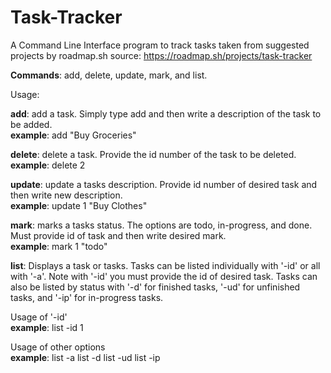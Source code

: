 # Task-Tracker
A Command Line Interface program to track tasks taken from suggested projects by roadmap.sh 
source: https://roadmap.sh/projects/task-tracker

**Commands**: add, delete, update, mark, and list.  

Usage:
  
  **add**:  add a task.  Simply type add and then write a description of the task to be added.  
    **example**:
          add "Buy Groceries"


  **delete**:  delete a task.  Provide the id number of the task to be deleted.  
    **example**: 
          delete 2


  **update**:  update a tasks description.  Provide id number of desired task and then write new description.  
    **example**: 
          update 1 "Buy Clothes"


  **mark**:  marks a tasks status.  The options are todo, in-progress, and done.  Must provide id of task and then write desired mark.  
    **example**: 
          mark 1 "todo"


  **list**:  Displays a task or tasks.  Tasks can be listed individually with '-id' or all with '-a'.  Note with '-id' you must provide the id of desired task.  Tasks can also be listed by status with '-d' for finished tasks, 
  '-ud' for unfinished tasks, and '-ip' for in-progress tasks.

  Usage of '-id'  
    **example**: 
          list -id 1

  Usage of other options  
    **example**: 
          list -a
          list -d
          list -ud
          list -ip
